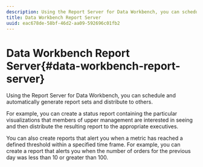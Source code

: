 ```yaml
---
description: Using the Report Server for Data Workbench, you can schedule and automatically generate report sets and distribute to others.
title: Data Workbench Report Server
uuid: eac678de-58bf-46d2-aa09-592696c01fb2
---
```


# Data Workbench Report Server{#data-workbench-report-server}

Using the Report Server for Data Workbench, you can schedule and automatically generate report sets and distribute to others.

 For example, you can create a status report containing the particular visualizations that members of upper management are interested in seeing and then distribute the resulting report to the appropriate executives.

You can also create reports that alert you when a metric has reached a defined threshold within a specified time frame. For example, you can create a report that alerts you when the number of orders for the previous day was less than 10 or greater than 100. 
